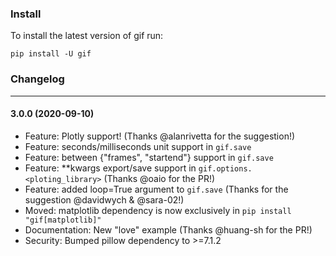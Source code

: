 ### Install

To install the latest version of gif run:

```
pip install -U gif
```


### Changelog

---

#### 3.0.0 (2020-09-10)

- Feature: Plotly support! (Thanks @alanrivetta for the suggestion!)
- Feature: seconds/milliseconds unit support in `gif.save`
- Feature: between {"frames", "startend"} support in `gif.save`
- Feature: **kwargs export/save support in `gif.options.<ploting_library>` (Thanks @oaio for the PR!)
- Feature: added loop=True argument to `gif.save` (Thanks for the suggestion @davidwych & @sara-02!)
- Moved: matplotlib dependency is now exclusively in `pip install "gif[matplotlib]"`
- Documentation: New "love" example (Thanks @huang-sh for the PR!)
- Security: Bumped pillow dependency to >=7.1.2
